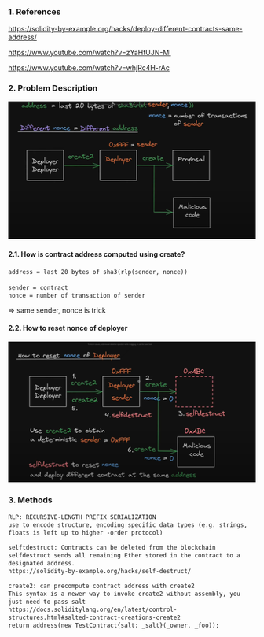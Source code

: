 ### 1. References

https://solidity-by-example.org/hacks/deploy-different-contracts-same-address/

https://www.youtube.com/watch?v=zYaHtUJN-MI

https://www.youtube.com/watch?v=whjRc4H-rAc


### 2. Problem Description
![img.png](img.png)
#### 2.1. How is contract address computed using create?
```
address = last 20 bytes of sha3(rlp(sender, nonce))

sender = contract
nonce = number of transaction of sender

```

=> same sender, nonce is trick
#### 2.2. How to reset nonce of deployer
![img_1.png](img_1.png)

### 3. Methods

```
RLP: RECURSIVE-LENGTH PREFIX SERIALIZATION
use to encode structure, encoding specific data types (e.g. strings, floats is left up to higher -order protocol)
```

```
selftdestruct: Contracts can be deleted from the blockchain
selfdestruct sends all remaining Ether stored in the contract to a designated address.
https://solidity-by-example.org/hacks/self-destruct/
```

```
create2: can precompute contract address with create2
This syntax is a newer way to invoke create2 without assembly, you just need to pass salt
https://docs.soliditylang.org/en/latest/control-structures.html#salted-contract-creations-create2
return address(new TestContract{salt: _salt}(_owner, _foo));
```